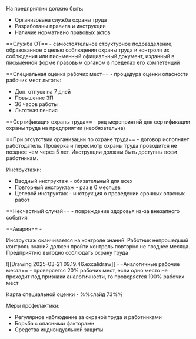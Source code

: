 На предприятии должно быть:
* Организована служба охраны труда
* Разработаны правила и инструкции
* Наличие нормативно правовых актов

==Служба ОТ== - самостоятельное структурное подразделение, образованное с целью соблюдения охраны труда и контроля их соблюдения или письменный официальный документ, изданный в письменной форме правовым органом в пределах его компетенций

==Специальная оценка рабочих мест== - процедура оценки опасности рабочих мест льготы:
- Доп. отпуск на 7 дней
- Повышение ЗП
- 36 часов работы
- Льготная пенсия

==Сертификация охраны труда== - ряд мероприятий для сертификации охраны труда на предприятии (необязательна)

==При отсутствии организации по охране труда== - договор исполняет работодатель. Проверка и пересмотр охраны труда проводится не позднее чем через 5 лет.
Инструкции должны быть доступны всем работникам.

Инструктажи:
- Вводный инструктаж - обязательный для всех
- Повторный инструктаж - раз в 0 месяцев
- Целевой инструктаж - инструкция о проведении срочных опасных работ

==Несчастный случай== - повреждение здоровья из-за внезапного события

==Авария== - 

Инструктаж оканчивается на контроле знаний. Работник непрошедший контроль знаний должен пройти контроль повторно не позднее месяца.
Предприятию выгодно соблюдать охрану труда

![[Drawing 2025-03-21 09.19.46.excalidraw]]
==Аналогичные рабочие места== - проверяется 20% рабочих мест, если одно место не проходит под признаки аналогичности, то проверяется 100% рабочих мест

Карта специальной оценки - %%слайд 73%%

Меры профилактики:
- Регулярное наблюдение за охраной труда и работниками
- Борьба с опасными факторами
- Средства индивидуальной защиты